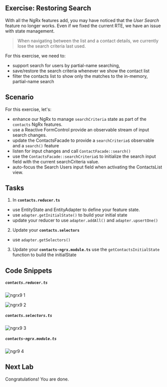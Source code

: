## Exercise: Restoring Search

With all the NgRx features add, you may have noticed that the *User Search* feature no longer works. Even if we fixed the current RTE, we have an issue with state management.

> When navigating between the list and a contact details, we currently lose the search criteria last used.

For this exercise, we need to:

* support search for users by partial-name searching, 
* save/restore the search criteria whenever we show the contact list
* filter the contacts list to show only the matches to the in-memory, partial-name search 
  
## Scenario

For this exercise, let's:

* enhance our NgRx to manage `searchCriteria` state as part of the `contacts` NgRx features.
* use a Reactive FormControl provide an observable stream of input search changes.
* update the ContactsFacade to provide a `searchCriteria$` observable and a `search()` feature
* listen for input changes and call `ContactFacade::search()`
* use the `ContactsFacade::searchCriteria$` to initialize the search input field with the current searchCriteria value. 
* auto-focus the Search Users input field when activating the ContactsList view.  

## Tasks

1. In **`contacts.reducer.ts`** 
  * use EntityState and EntityAdapter to define your feature state.
  * use `adapter.getInitialState()` to build your initial state
  * update your reducer to use `adapter.addAll()` and `adapter.upsertOne()`
2. Update your **`contacts.selectors`**
  * use `adapter.getSelectors()`
3. Update your **`contacts-ngrx.module.ts`** use the `getContactsInitialState` function to build the initialState 

## Code Snippets

##### `contacts.reducer.ts`

![ngrx9 1](https://user-images.githubusercontent.com/210413/47192883-5b09ba80-d3ac-11e8-85ad-cd6cbfae61fd.jpg)

![ngrx9 2](https://user-images.githubusercontent.com/210413/47192882-5b09ba80-d3ac-11e8-8456-f296c32feb6b.jpg)


##### `contacts.selectors.ts`

![ngrx9 3](https://user-images.githubusercontent.com/210413/47192881-5a712400-d3ac-11e8-9fab-e514fa01fbda.jpg)

##### `contacts-ngrx.module.ts`

![ngr9 4](https://user-images.githubusercontent.com/210413/47192992-19c5da80-d3ad-11e8-905b-dd9389ee3fd3.jpg)


## Next Lab

Congratulations! You are done.
